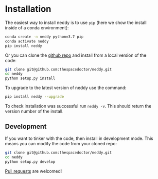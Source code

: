 # Installation

The easiest way to install neddy is to use `pip` (here we show the install inside of a conda environment):

``` bash
conda create -n neddy python=3.7 pip
conda activate neddy
pip install neddy
```

Or you can clone the [github repo](https://github.com/thespacedoctor/neddy) and install from a local version of the code:

``` bash
git clone git@github.com:thespacedoctor/neddy.git
cd neddy
python setup.py install
```

To upgrade to the latest version of neddy use the command:

``` bash
pip install neddy --upgrade
```

To check installation was successful run `neddy -v`. This should return the version number of the install.

## Development

If you want to tinker with the code, then install in development mode. This means you can modify the code from your cloned repo:

``` bash
git clone git@github.com:thespacedoctor/neddy.git
cd neddy
python setup.py develop
```

[Pull requests](https://github.com/thespacedoctor/neddy/pulls) are welcomed! 

<!-- ### Sublime Snippets

If you use [Sublime Text](https://www.sublimetext.com/) as your code editor, and you're planning to develop your own python code with soxspipe, you might find [my Sublime Snippets](https://github.com/thespacedoctor/neddy-Sublime-Snippets) useful. -->


